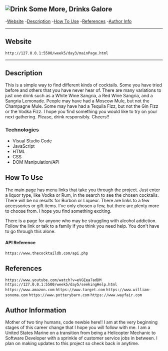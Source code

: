 ![Drink Some More, Drinks Galore]()
---

-[Website](#website)
-[Description](#description)
-[How To Use](#how-to-use)
-[References](#references)
-[Author Info](#author-info)

---
## Website
```http://127.0.0.1:5500/week5/day3/mainPage.html```

---

## Description

This is a simple way to find different kinds of cocktails.  Some you have tried before and others that you have never hear of.  There are many variations to just one drink such as a White Wine Sangria, a Red Wine Sangria, and a Sangria Lemonade.  People may have had a Moscow Mule, but not the Champagne Mule.  Some may have had a Tequila Fizz, but not the Gin Fizz or the Vodka Fizz.  I hope you find something you would like to try on your next gathering.  Please, drink responsibly.  Cheers!!

### Technologies

- Visual Studio Code
- JavaScript
- HTML
- CSS
- DOM Manipulation/API

## How To Use

The main page has menu links that take you through the project.  Just enter a liquor type, like Vodka or Rum, in the search to see the chosen cocktails.  There will be no results for Burbon or Liqueur.  There are links to a few accessories or gift items.  I've only chosen a few, but there are plenty more to choose from.  I hope you find something exciting.

There is a page for anyone who may be struggling with alcohol addiction.  Follow the link or talk to a family if you think you need help.  You don't have to go through this alone.


#### API Reference

```https://www.thecocktaildb.com/api.php```

## References

```https://www.youtube.com/watch?v=eVGEea7adDM```
```https://127.0.0.1:5500/week5/day5/seekingHelp.html```
```https://www.amazon.com```
```https://www.target.com```
```https://www.william-sonoma.com```
```https://www.potterybarn.com```
```https://www.wayfair.com```


## Author Information

Mother of two tiny humans, code newbie here!!  I am at the very beginning stages of this career change that I hope you will follow with me.  I am a United States Marine on a transition from being a Helicopter Mechanic to Software Developer with a sprinkle of customer service jobs in between.  I plan on making updates to this project so check back in anytime.